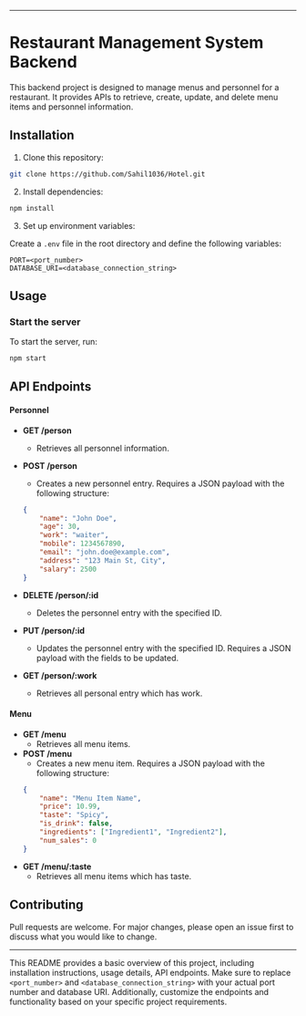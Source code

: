 
---

# Restaurant Management System Backend

This backend project is designed to manage menus and personnel for a restaurant. It provides APIs to retrieve, create, update, and delete menu items and personnel information.

## Installation

1. Clone this repository:

```bash
git clone https://github.com/Sahil1036/Hotel.git
```

2. Install dependencies:

```bash
npm install
```

3. Set up environment variables:

Create a `.env` file in the root directory and define the following variables:

```
PORT=<port_number>
DATABASE_URI=<database_connection_string>
```

## Usage

### Start the server

To start the server, run:

```bash
npm start
```

## API Endpoints

#### Personnel

- **GET /person**
  - Retrieves all personnel information.
- **POST /person**
  - Creates a new personnel entry. Requires a JSON payload with the following structure:
  ```json
  {
      "name": "John Doe",
      "age": 30,
      "work": "waiter",
      "mobile": 1234567890,
      "email": "john.doe@example.com",
      "address": "123 Main St, City",
      "salary": 2500
  }
  ```
- **DELETE /person/:id**
  - Deletes the personnel entry with the specified ID.

- **PUT /person/:id**
  - Updates the personnel entry with the specified ID. Requires a JSON payload with the fields to be updated.

- **GET /person/:work**
  - Retrieves all personal entry which has work.



#### Menu

- **GET /menu**
  - Retrieves all menu items.
- **POST /menu**
  - Creates a new menu item. Requires a JSON payload with the following structure:
  ```json
  {
      "name": "Menu Item Name",
      "price": 10.99,
      "taste": "Spicy",
      "is_drink": false,
      "ingredients": ["Ingredient1", "Ingredient2"],
      "num_sales": 0
  }
  ```
- **GET /menu/:taste**
  - Retrieves all menu items which has taste.


## Contributing

Pull requests are welcome. For major changes, please open an issue first to discuss what you would like to change.

--- 

This README provides a basic overview of this project, including installation instructions, usage details, API endpoints. Make sure to replace `<port_number>` and `<database_connection_string>` with your actual port number and database URI. Additionally, customize the endpoints and functionality based on your specific project requirements.